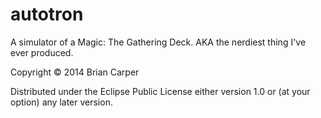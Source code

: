 # autotron

A simulator of a Magic: The Gathering Deck.  AKA the nerdiest thing I've ever produced.

Copyright © 2014 Brian Carper

Distributed under the Eclipse Public License either version 1.0 or (at
your option) any later version.
